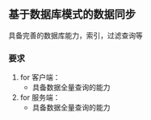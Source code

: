

## 基于数据库模式的数据同步
具备完善的数据库能力，索引，过滤查询等

### 要求
1. for 客户端： 
    * 具备数据全量查询的能力
2. for 服务端： 
   * 具备数据全量查询的能力
